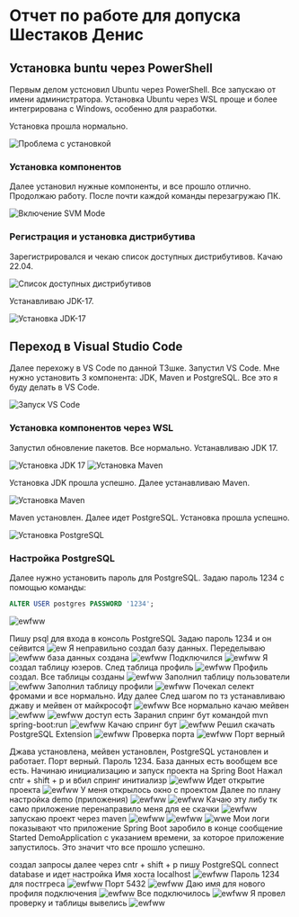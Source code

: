 # Отчет по работе для допуска Шестаков Денис


## Установка buntu через PowerShell

Первым делом устсновил Ubuntu через PowerShell. Все запускаю от имени администратора. Установка Ubuntu через WSL проще и более интегрирована с Windows, особенно для разработки.

Установка прошла нормально.

![Проблема с установкой](https://github.com/DenisShestakov1/en_to_rus/blob/main/%D0%A1%D0%BD%D0%B8%D0%BC%D0%BE%D0%BA%20%D1%8D%D0%BA%D1%80%D0%B0%D0%BD%D0%B0%202024-06-04%20192203.png?raw=true)





### Установка компонентов

Далее установил нужные компоненты, и все прошло отлично. Продолжаю работу. После почти каждой команды перезагружаю ПК.

![Включение SVM Mode](https://github.com/DenisShestakov1/en_to_rus/blob/main/%D0%A1%D0%BD%D0%B8%D0%BC%D0%BE%D0%BA%20%D1%8D%D0%BA%D1%80%D0%B0%D0%BD%D0%B0%202024-06-04%20192909.png?raw=true)

### Регистрация и установка дистрибутива

Зарегистрировался и чекаю список доступных дистрибутивов. Качаю 22.04.

![Список доступных дистрибутивов](https://github.com/DenisShestakov1/en_to_rus/blob/main/%D0%A1%D0%BD%D0%B8%D0%BC%D0%BE%D0%BA%20%D1%8D%D0%BA%D1%80%D0%B0%D0%BD%D0%B0%202024-06-04%20192923.png?raw=true)

Устанавливаю JDK-17.

![Установка JDK-17](https://github.com/DenisShestakov1/en_to_rus/blob/main/%D0%A1%D0%BD%D0%B8%D0%BC%D0%BE%D0%BA%20%D1%8D%D0%BA%D1%80%D0%B0%D0%BD%D0%B0%202024-06-04%20192928.png?raw=true)

## Переход в Visual Studio Code

Далее перехожу в VS Code по данной ТЗшке. Запустил VS Code. Мне нужно установить 3 компонента: JDK, Maven и PostgreSQL. Все это я буду делать в VS Code.

![Запуск VS Code](https://github.com/DenisShestakov1/en_to_rus/blob/main/%D0%A1%D0%BD%D0%B8%D0%BC%D0%BE%D0%BA%20%D1%8D%D0%BA%D1%80%D0%B0%D0%BD%D0%B0%202024-06-04%20192934.png?raw=true)

### Установка компонентов через WSL

Запустил обновление пакетов. Все нормально. Устанавливаю JDK 17.

![Установка JDK 17](https://github.com/DenisShestakov1/en_to_rus/blob/main/%D0%A1%D0%BD%D0%B8%D0%BC%D0%BE%D0%BA%20%D1%8D%D0%BA%D1%80%D0%B0%D0%BD%D0%B0%202024-06-04%20192939.png?raw=true)
![Установка Maven](https://github.com/DenisShestakov1/en_to_rus/blob/main/%D0%A1%D0%BD%D0%B8%D0%BC%D0%BE%D0%BA%20%D1%8D%D0%BA%D1%80%D0%B0%D0%BD%D0%B0%202024-06-04%20192944.png?raw=true)

Установка JDK прошла успешно. Далее устанавливаю Maven.

![Установка Maven](https://github.com/DenisShestakov1/en_to_rus/blob/main/%D0%A1%D0%BD%D0%B8%D0%BC%D0%BE%D0%BA%20%D1%8D%D0%BA%D1%80%D0%B0%D0%BD%D0%B0%202024-06-04%20192950.png?raw=true)

Maven установлен. Далее идет PostgreSQL. Установка прошла успешно.

![Установка PostgreSQL](https://github.com/DenisShestakov1/en_to_rus/blob/main/%D0%A1%D0%BD%D0%B8%D0%BC%D0%BE%D0%BA%20%D1%8D%D0%BA%D1%80%D0%B0%D0%BD%D0%B0%202024-06-04%20192955.png?raw=true)

### Настройка PostgreSQL

Далее нужно установить пароль для PostgreSQL. Задаю пароль 1234 с помощью команды:

```sql
ALTER USER postgres PASSWORD '1234';
```
![ewfww](https://github.com/DenisShestakov1/en_to_rus/blob/main/%D0%A1%D0%BD%D0%B8%D0%BC%D0%BE%D0%BA%20%D1%8D%D0%BA%D1%80%D0%B0%D0%BD%D0%B0%202024-06-04%20193002.png?raw=true)

Пишу psql для входа в консоль PostgreSQL
Задаю пароль 1234 и он сейвится
![ew](https://github.com/DenisShestakov1/en_to_rus/blob/main/%D0%A1%D0%BD%D0%B8%D0%BC%D0%BE%D0%BA%20%D1%8D%D0%BA%D1%80%D0%B0%D0%BD%D0%B0%202024-06-04%20193009.png?raw=true)
Я неправильно создал базу данных. Переделываю
![ewfww](https://github.com/DenisShestakov1/en_to_rus/blob/main/%D0%A1%D0%BD%D0%B8%D0%BC%D0%BE%D0%BA%20%D1%8D%D0%BA%D1%80%D0%B0%D0%BD%D0%B0%202024-06-04%20193015.png?raw=true)
база данных создана
![ewfww](https://github.com/DenisShestakov1/en_to_rus/blob/main/%D0%A1%D0%BD%D0%B8%D0%BC%D0%BE%D0%BA%20%D1%8D%D0%BA%D1%80%D0%B0%D0%BD%D0%B0%202024-06-04%20193019.png?raw=true)
Подключился 
![ewfww](https://github.com/DenisShestakov1/en_to_rus/blob/main/%D0%A1%D0%BD%D0%B8%D0%BC%D0%BE%D0%BA%20%D1%8D%D0%BA%D1%80%D0%B0%D0%BD%D0%B0%202024-06-04%20193024.png?raw=true)
Я создал таблицу юзеров. След таблица профиль
![ewfww](https://github.com/DenisShestakov1/en_to_rus/blob/main/%D0%A1%D0%BD%D0%B8%D0%BC%D0%BE%D0%BA%20%D1%8D%D0%BA%D1%80%D0%B0%D0%BD%D0%B0%202024-06-04%20193033.png?raw=true)
Профиль создал.
Все таблицы созданы
![ewfww](https://github.com/DenisShestakov1/en_to_rus/blob/main/%D0%A1%D0%BD%D0%B8%D0%BC%D0%BE%D0%BA%20%D1%8D%D0%BA%D1%80%D0%B0%D0%BD%D0%B0%202024-06-04%20193039.png?raw=true)
Заполнил таблицу пользователи
![ewfww](https://github.com/DenisShestakov1/en_to_rus/blob/main/%D0%A1%D0%BD%D0%B8%D0%BC%D0%BE%D0%BA%20%D1%8D%D0%BA%D1%80%D0%B0%D0%BD%D0%B0%202024-06-04%20193044.png?raw=true)
Заполнил таблицу профили
![ewfww](https://github.com/DenisShestakov1/en_to_rus/blob/main/%D0%A1%D0%BD%D0%B8%D0%BC%D0%BE%D0%BA%20%D1%8D%D0%BA%D1%80%D0%B0%D0%BD%D0%B0%202024-06-04%20193049.png?raw=true)
Почекал селект фромами и все нормально. Иду далее
След шагом по тз устанавливаю джаву и мейвен от майкрософт
![ewfww](https://github.com/DenisShestakov1/en_to_rus/blob/main/%D0%A1%D0%BD%D0%B8%D0%BC%D0%BE%D0%BA%20%D1%8D%D0%BA%D1%80%D0%B0%D0%BD%D0%B0%202024-06-04%20193101.png?raw=true)
Все нормально качаю мейвен
![ewfww](https://github.com/DenisShestakov1/en_to_rus/blob/main/%D0%A1%D0%BD%D0%B8%D0%BC%D0%BE%D0%BA%20%D1%8D%D0%BA%D1%80%D0%B0%D0%BD%D0%B0%202024-06-04%20193122.png?raw=true)
![ewfww](https://github.com/DenisShestakov1/en_to_rus/blob/main/%D0%A1%D0%BD%D0%B8%D0%BC%D0%BE%D0%BA%20%D1%8D%D0%BA%D1%80%D0%B0%D0%BD%D0%B0%202024-06-04%20193128.png?raw=true)
доступ есть
Заранил спринг бут командой mvn spring-boot:run
![ewfww](https://github.com/DenisShestakov1/en_to_rus/blob/main/%D0%A1%D0%BD%D0%B8%D0%BC%D0%BE%D0%BA%20%D1%8D%D0%BA%D1%80%D0%B0%D0%BD%D0%B0%202024-06-04%20193228.png?raw=true)
Качаю спринг бут
![ewfww](https://github.com/DenisShestakov1/en_to_rus/blob/main/%D0%A1%D0%BD%D0%B8%D0%BC%D0%BE%D0%BA%20%D1%8D%D0%BA%D1%80%D0%B0%D0%BD%D0%B0%202024-06-04%20193234.png?raw=true)
 Решил скачать PostgreSQL Extension 
![ewfww](https://github.com/DenisShestakov1/en_to_rus/blob/main/%D0%A1%D0%BD%D0%B8%D0%BC%D0%BE%D0%BA%20%D1%8D%D0%BA%D1%80%D0%B0%D0%BD%D0%B0%202024-06-04%20193239.png?raw=true)
Проверка порта
![ewfww](https://github.com/DenisShestakov1/en_to_rus/blob/main/%D0%A1%D0%BD%D0%B8%D0%BC%D0%BE%D0%BA%20%D1%8D%D0%BA%D1%80%D0%B0%D0%BD%D0%B0%202024-06-04%20193247.png?raw=true)
Порт верный

Джава установлена, мейвен установлен, PostgreSQL установлен и работает. Порт верный. Пароль 1234. База данных есть вообщем все есть.
Начинаю инициализацию и запуск проекта на Spring Boot
Нажал cntr + shift + p и вбил спринг инитиализр
![ewfww](https://github.com/DenisShestakov1/en_to_rus/blob/main/%D0%A1%D0%BD%D0%B8%D0%BC%D0%BE%D0%BA%20%D1%8D%D0%BA%D1%80%D0%B0%D0%BD%D0%B0%202024-06-04%20193258.png?raw=true)
 Идет открытие проекта
 ![ewfww](https://github.com/DenisShestakov1/en_to_rus/blob/main/%D0%A1%D0%BD%D0%B8%D0%BC%D0%BE%D0%BA%20%D1%8D%D0%BA%D1%80%D0%B0%D0%BD%D0%B0%202024-06-04%20193447.png?raw=true)
  У меня открылось окно c проектом
Далее по плану настройка demo (приложения)
![ewfww](https://github.com/DenisShestakov1/en_to_rus/blob/main/%D0%A1%D0%BD%D0%B8%D0%BC%D0%BE%D0%BA%20%D1%8D%D0%BA%D1%80%D0%B0%D0%BD%D0%B0%202024-06-04%20193452.png?raw=true)
![ewfww](https://github.com/DenisShestakov1/en_to_rus/blob/main/%D0%A1%D0%BD%D0%B8%D0%BC%D0%BE%D0%BA%20%D1%8D%D0%BA%D1%80%D0%B0%D0%BD%D0%B0%202024-06-04%20193457.png?raw=true)
Качаю эту либу тк само приложение перенаправило меня для ее скачки
![ewfww](https://github.com/DenisShestakov1/en_to_rus/blob/main/%D0%A1%D0%BD%D0%B8%D0%BC%D0%BE%D0%BA%20%D1%8D%D0%BA%D1%80%D0%B0%D0%BD%D0%B0%202024-06-04%20193506.png?raw=true)
запускаю проект через maven 
![ewfww](https://github.com/DenisShestakov1/en_to_rus/blob/main/%D0%A1%D0%BD%D0%B8%D0%BC%D0%BE%D0%BA%20%D1%8D%D0%BA%D1%80%D0%B0%D0%BD%D0%B0%202024-06-04%20193515.png?raw=true)
![ewfww](https://github.com/DenisShestakov1/en_to_rus/blob/main/%D0%A1%D0%BD%D0%B8%D0%BC%D0%BE%D0%BA%20%D1%8D%D0%BA%D1%80%D0%B0%D0%BD%D0%B0%202024-06-04%20193524.png?raw=true)
![wwe](https://github.com/DenisShestakov1/en_to_rus/blob/main/%D0%A1%D0%BD%D0%B8%D0%BC%D0%BE%D0%BA%20%D1%8D%D0%BA%D1%80%D0%B0%D0%BD%D0%B0%202024-06-04%20193532.png?raw=true)
Мои логи показывают что приложение Spring Boot заробило
в конце сообщение Started DemoApplication с указанием времени, за которое приложение запустилось. Это значит что все прошло успешно. 

создал запросы 
далее через cntr + shift + p пишу PostgreSQL connect database и идет настройка Имя хоста localhost
![ewfww](https://github.com/DenisShestakov1/en_to_rus/blob/main/%D0%A1%D0%BD%D0%B8%D0%BC%D0%BE%D0%BA%20%D1%8D%D0%BA%D1%80%D0%B0%D0%BD%D0%B0%202024-06-04%20193550.png?raw=true)
Пароль 1234 для постгреса
![ewfww](https://github.com/DenisShestakov1/en_to_rus/blob/main/%D0%A1%D0%BD%D0%B8%D0%BC%D0%BE%D0%BA%20%D1%8D%D0%BA%D1%80%D0%B0%D0%BD%D0%B0%202024-06-04%20193631.png?raw=true)
Порт 5432
![ewfww](https://github.com/DenisShestakov1/en_to_rus/blob/main/%D0%A1%D0%BD%D0%B8%D0%BC%D0%BE%D0%BA%20%D1%8D%D0%BA%D1%80%D0%B0%D0%BD%D0%B0%202024-06-04%20193635.png?raw=true)
Даю имя для нового профиля подключения
![ewfww](https://github.com/DenisShestakov1/en_to_rus/blob/main/%D0%A1%D0%BD%D0%B8%D0%BC%D0%BE%D0%BA%20%D1%8D%D0%BA%D1%80%D0%B0%D0%BD%D0%B0%202024-06-04%20193640.png?raw=true)
Все подключилось 
![ewfww](https://github.com/DenisShestakov1/en_to_rus/blob/main/%D0%A1%D0%BD%D0%B8%D0%BC%D0%BE%D0%BA%20%D1%8D%D0%BA%D1%80%D0%B0%D0%BD%D0%B0%202024-06-04%20193648.png?raw=true)
Я провел проверку и таблицы вывелись
![ewfww](https://github.com/DenisShestakov1/en_to_rus/blob/main/%D0%A1%D0%BD%D0%B8%D0%BC%D0%BE%D0%BA%20%D1%8D%D0%BA%D1%80%D0%B0%D0%BD%D0%B0%202024-06-04%20193657.png?raw=true)
 
